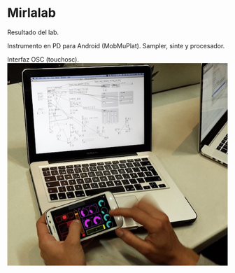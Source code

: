 # Mirlalab
Resultado del lab.

Instrumento en PD para Android (MobMuPlat).
Sampler, sinte y procesador.

Interfaz OSC (touchosc).
![Alt text](20160216_164940a.jpg?raw=true "Title")
        
      

